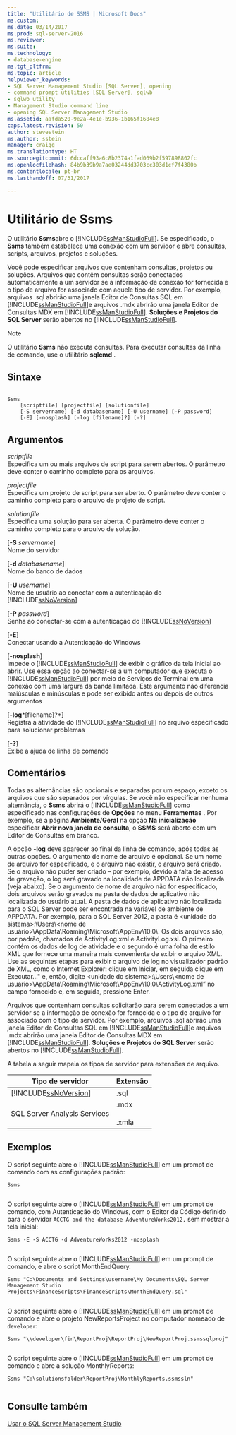 ```yaml
---
title: "Utilitário de SSMS | Microsoft Docs"
ms.custom: 
ms.date: 03/14/2017
ms.prod: sql-server-2016
ms.reviewer: 
ms.suite: 
ms.technology:
- database-engine
ms.tgt_pltfrm: 
ms.topic: article
helpviewer_keywords:
- SQL Server Management Studio [SQL Server], opening
- command prompt utilities [SQL Server], sqlwb
- sqlwb utility
- Management Studio command line
- opening SQL Server Management Studio
ms.assetid: aafda520-9e2a-4e1e-b936-1b165f1684e8
caps.latest.revision: 50
author: stevestein
ms.author: sstein
manager: craigg
ms.translationtype: HT
ms.sourcegitcommit: 6dccaff93a6c8b2374a1fad069b2f597898802fc
ms.openlocfilehash: 84b9b39b9a7ae03244dd3703cc303d1cf7f4380b
ms.contentlocale: pt-br
ms.lasthandoff: 07/31/2017

---
```

# <a name="ssms-utility"></a>Utilitário de Ssms
  O utilitário **Ssms**abre o [!INCLUDE[ssManStudioFull](../includes/ssmanstudiofull-md.md)]. Se especificado, o **Ssms** também estabelece uma conexão com um servidor e abre consultas, scripts, arquivos, projetos e soluções.  
  
 Você pode especificar arquivos que contenham consultas, projetos ou soluções. Arquivos que contêm consultas serão conectados automaticamente a um servidor se a informação de conexão for fornecida e o tipo de arquivo for associado com aquele tipo de servidor. Por exemplo, arquivos .sql abrirão uma janela Editor de Consultas SQL em [!INCLUDE[ssManStudioFull](../includes/ssmanstudiofull-md.md)]e arquivos .mdx abrirão uma janela Editor de Consultas MDX em [!INCLUDE[ssManStudioFull](../includes/ssmanstudiofull-md.md)]. **Soluções e Projetos do SQL Server** serão abertos no [!INCLUDE[ssManStudioFull](../includes/ssmanstudiofull-md.md)].  
  
> [!NOTE]  
>  O utilitário **Ssms** não executa consultas. Para executar consultas da linha de comando, use o utilitário **sqlcmd** .  
  
## <a name="syntax"></a>Sintaxe  
  
```  
  
Ssms  
    [scriptfile] [projectfile] [solutionfile]  
    [-S servername] [-d databasename] [-U username] [-P password]   
    [-E] [-nosplash] [-log [filename]?] [-?]  
```  
  
## <a name="arguments"></a>Argumentos  
 *scriptfile*  
 Especifica um ou mais arquivos de script para serem abertos. O parâmetro deve conter o caminho completo para os arquivos.  
  
 *projectfile*  
 Especifica um projeto de script para ser aberto. O parâmetro deve conter o caminho completo para o arquivo de projeto de script.  
  
 *solutionfile*  
 Especifica uma solução para ser aberta. O parâmetro deve conter o caminho completo para o arquivo de solução.  
  
 [**-S** *servername*]  
 Nome do servidor  
  
 [**-d** *databasename*]  
 Nome do banco de dados  
  
 [**-U** *username*]  
 Nome de usuário ao conectar com a autenticação do [!INCLUDE[ssNoVersion](../includes/ssnoversion-md.md)]  
  
 [**-P** *password*]  
 Senha ao conectar-se com a autenticação do [!INCLUDE[ssNoVersion](../includes/ssnoversion-md.md)]  
  
 [**-E**]  
 Conectar usando a Autenticação do Windows  
  
 [**-nosplash**]  
 Impede o [!INCLUDE[ssManStudioFull](../includes/ssmanstudiofull-md.md)] de exibir o gráfico da tela inicial ao abrir. Use essa opção ao conectar-se a um computador que executa o [!INCLUDE[ssManStudioFull](../includes/ssmanstudiofull-md.md)] por meio de Serviços de Terminal em uma conexão com uma largura da banda limitada. Este argumento não diferencia maiúsculas e minúsculas e pode ser exibido antes ou depois de outros argumentos  
  
 [**-log***[filename]?*]  
 Registra a atividade do [!INCLUDE[ssManStudioFull](../includes/ssmanstudiofull-md.md)] no arquivo especificado para solucionar problemas  
  
 [**-?**]  
 Exibe a ajuda de linha de comando  
  
## <a name="remarks"></a>Comentários  
 Todas as alternâncias são opcionais e separadas por um espaço, exceto os arquivos que são separados por vírgulas. Se você não especificar nenhuma alternância, o **Ssms** abrirá o [!INCLUDE[ssManStudioFull](../includes/ssmanstudiofull-md.md)] como especificado nas configurações de **Opções** no menu **Ferramentas** . Por exemplo, se a página **Ambiente/Geral** na opção **Na inicialização** especificar **Abrir nova janela de consulta**, o **SSMS** será aberto com um Editor de Consultas em branco.  
  
 A opção **-log** deve aparecer ao final da linha de comando, após todas as outras opções. O argumento de nome de arquivo é opcional. Se um nome de arquivo for especificado, e o arquivo não existir, o arquivo será criado. Se o arquivo não puder ser criado – por exemplo, devido à falta de acesso de gravação, o log será gravado na localidade de APPDATA não localizada (veja abaixo). Se o argumento de nome de arquivo não for especificado, dois arquivos serão gravados na pasta de dados de aplicativo não localizada do usuário atual. A pasta de dados de aplicativo não localizada para o SQL Server pode ser encontrada na variável de ambiente de APPDATA. Por exemplo, para o SQL Server 2012, a pasta é \<unidade do sistema>:\Users\\<nome de usuário\>\AppData\Roaming\Microsoft\AppEnv\10.0\\. Os dois arquivos são, por padrão, chamados de ActivityLog.xml e ActivityLog.xsl. O primeiro contém os dados de log de atividade e o segundo é uma folha de estilo XML que fornece uma maneira mais conveniente de exibir o arquivo XML. Use as seguintes etapas para exibir o arquivo de log no visualizador padrão de XML, como o Internet Explorer: clique em Iniciar, em seguida clique em Executar…" e, então, digite \<unidade do sistema>:\Users\\<nome de usuário\>\AppData\Roaming\Microsoft\AppEnv\10.0\ActivityLog.xml” no campo fornecido e, em seguida, pressione Enter.  
  
 Arquivos que contenham consultas solicitarão para serem conectados a um servidor se a informação de conexão for fornecida e o tipo de arquivo for associado com o tipo de servidor. Por exemplo, arquivos .sql abrirão uma janela Editor de Consultas SQL em [!INCLUDE[ssManStudioFull](../includes/ssmanstudiofull-md.md)]e arquivos .mdx abrirão uma janela Editor de Consultas MDX em [!INCLUDE[ssManStudioFull](../includes/ssmanstudiofull-md.md)]. **Soluções e Projetos do SQL Server** serão abertos no [!INCLUDE[ssManStudioFull](../includes/ssmanstudiofull-md.md)].  
  
 A tabela a seguir mapeia os tipos de servidor para extensões de arquivo.  
  
|Tipo de servidor|Extensão|  
|-----------------|---------------|  
|[!INCLUDE[ssNoVersion](../includes/ssnoversion-md.md)]|.sql|  
|SQL Server Analysis Services|.mdx<br /><br /> .xmla|  
  
## <a name="examples"></a>Exemplos  
 O script seguinte abre o [!INCLUDE[ssManStudioFull](../includes/ssmanstudiofull-md.md)] em um prompt de comando com as configurações padrão:  
  
```  
Ssms  
  
```  
  
 O script seguinte abre o [!INCLUDE[ssManStudioFull](../includes/ssmanstudiofull-md.md)] em um prompt de comando, com Autenticação do Windows, com o Editor de Código definido para o servidor `ACCTG and the database AdventureWorks2012,` sem mostrar a tela inicial:  
  
```  
Ssms -E -S ACCTG -d AdventureWorks2012 -nosplash  
  
```  
  
 O script seguinte abre o [!INCLUDE[ssManStudioFull](../includes/ssmanstudiofull-md.md)] em um prompt de comando, e abre o script MonthEndQuery.  
  
```  
Ssms "C:\Documents and Settings\username\My Documents\SQL Server Management Studio Projects\FinanceScripts\FinanceScripts\MonthEndQuery.sql"  
  
```  
  
 O script seguinte abre o [!INCLUDE[ssManStudioFull](../includes/ssmanstudiofull-md.md)] em um prompt de comando e abre o projeto NewReportsProject no computador nomeado de `developer`:  
  
```  
Ssms "\\developer\fin\ReportProj\ReportProj\NewReportProj.ssmssqlproj"  
  
```  
  
 O script seguinte abre o [!INCLUDE[ssManStudioFull](../includes/ssmanstudiofull-md.md)] em um prompt de comando e abre a solução MonthlyReports:  
  
```  
Ssms "C:\solutionsfolder\ReportProj\MonthlyReports.ssmssln"  
  
```  
  
## <a name="see-also"></a>Consulte também  
 [Usar o SQL Server Management Studio](http://msdn.microsoft.com/library/f289e978-14ca-46ef-9e61-e1fe5fd593be)  
  
  
